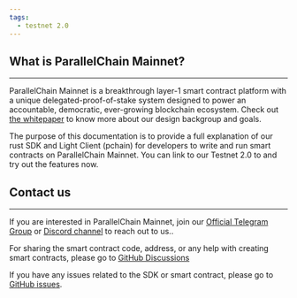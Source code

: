 ```yaml
---
tags:
  - testnet 2.0
---
```


## What is ParallelChain Mainnet?

---

ParallelChain Mainnet is a breakthrough layer-1 smart contract platform with a unique delegated-proof-of-stake system designed to power an accountable, democratic, ever-growing blockchain ecosystem. Check out [the whitepaper](https://www.parallelchain.io/parallelchain/mainnet) to know more about our design backgroup and goals.

The purpose of this documentation is to provide a full explanation of our rust SDK and Light Client (pchain) for developers to write and run smart contracts on ParallelChain Mainnet. You can link to our Testnet 2.0 to and try out the features now.

## Contact us

---

If you are interested in ParallelChain Mainnet, join our [Official Telegram Group](https://t.me/parallelchainofficial) or [Discord channel](https://discord.gg/ea2WtnadgE) to reach out to us..

For sharing the smart contract code, address, or any help with creating smart contracts, please go to [GitHub Discussions](https://github.com/parallelchain-io/parallelchain-sdk/discussions)

If you have any issues related to the SDK or smart contract, please go to [GitHub issues](https://github.com/parallelchain-io/parallelchain-sdk/issues).